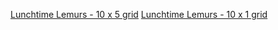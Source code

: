 <a href="lemurs13.html">Lunchtime Lemurs - 10 x 5 grid</a>
<a href="lemurs13_1.html">Lunchtime Lemurs - 10 x 1 grid</a>
